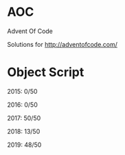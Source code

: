 # AOC
Advent Of Code

Solutions for http://adventofcode.com/

# Object Script
2015: 0/50

2016: 0/50

2017: 50/50

2018: 13/50

2019: 48/50
